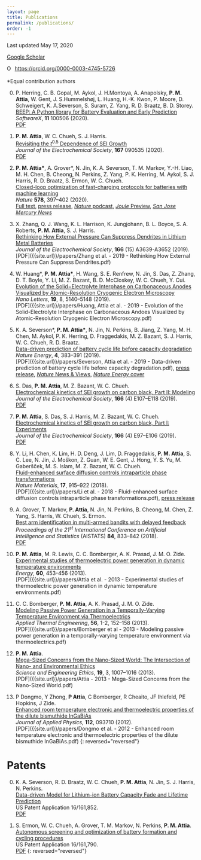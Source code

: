 ```yaml
---
layout: page
title: Publications
permalink: /publications/
order: -1
---
```

Last updated May 17, 2020

[Google Scholar](https://scholar.google.com/citations?user=GyD43R4AAAAJ&hl=en&oi=ao)

<div itemscope itemtype="https://schema.org/Person"><a itemprop="sameAs" content="https://orcid.org/0000-0003-4745-5726" href="https://orcid.org/0000-0003-4745-5726" target="orcid.widget" rel="noopener noreferrer" style="vertical-align:top;"><img src="https://orcid.org/sites/default/files/images/orcid_16x16.png" style="width:1em;margin-right:.5em;" alt="ORCID iD icon">https://orcid.org/0000-0003-4745-5726</a></div>

<br>
*Equal contribution authors


0. P. Herring, C. B. Gopal, M. Aykol, J. H.Montoya, A. Anapolsky, **P. M. Attia**,
W. Gent, J. S.Hummelshøj, L. Huang, H.-K. Kwon, P. Moore, D. Schweigert,
K. A.Severson, S. Suram, Z. Yang, R. D. Braatz, B. D. Storey.  
[BEEP: A Python library for Battery Evaluation and Early Prediction](https://doi.org/10.1016/j.softx.2020.100506)  
*SoftwareX*, **11** 100506 (2020).  
[PDF](https://www.sciencedirect.com/science/article/pii/S2352711020300492/pdfft?isDTMRedir=true&download=true)

0. **P. M. Attia**, W. C. Chueh, S. J. Harris.  
[Revisiting the <i>t</i><sup>0.5</sup> Dependence of SEI Growth](https://doi.org/10.1149/1945-7111/ab8ce4)  
*Journal of the Electrochemical Society*, **167** 090535 (2020).  
[PDF](https://iopscience.iop.org/article/10.1149/1945-7111/ab8ce4/pdf)

0. **P. M. Attia\***, A. Grover\*, N. Jin, K. A. Severson, T. M. Markov, Y.-H. Liao, M. H. Chen, B. Cheong, N. Perkins, Z. Yang, P. K. Herring, M. Aykol, S. J. Harris, R. D. Braatz, S. Ermon, W. C. Chueh.  
[Closed-loop optimization of fast-charging protocols for batteries with machine learning](https://doi.org/10.1038/s41586-020-1994-5)  
*Nature* **578**, 397–402 (2020).  
[Full text](https://rdcu.be/b1U6H),
[press release](https://news.stanford.edu/2020/02/19/machine-learning-speed-arrival-ultra-fast-charging-electric-car/),
[*Nature* podcast](https://www.nature.com/articles/d41586-020-00482-x),
[*Joule* Preview](https://www.sciencedirect.com/science/article/abs/pii/S2542435120301318),
[*San Jose Mercury News*](https://www.mercurynews.com/2020/02/29/machines-drive-better-battery-designs/)

0. X. Zhang, Q. J. Wang, K. L. Harrison, K. Jungjohann,
B. L. Boyce, S. A. Roberts,  **P. M. Attia**, S. J. Harris.  
[Rethinking How External Pressure Can Suppress Dendrites in
Lithium Metal Batteries](https://doi.org/10.1149/2.0701914jes)  
*Journal of the Electrochemical Society*, **166** (15) A3639-A3652 (2019).  
[PDF]({{site.url}}/papers/Zhang et al. - 2019 - Rethinking How External Pressure Can Suppress Dendrites.pdf)

0.  W. Huang\*, **P. M. Attia\***, H. Wang, S. E. Renfrew, N. Jin, S. Das, Z. Zhang,
D. T. Boyle, Y. Li, M. Z. Bazant, B. D. McCloskey, W. C. Chueh, Y. Cui.  
[Evolution of the Solid−Electrolyte Interphase on Carbonaceous Anodes
Visualized by Atomic-Resolution Cryogenic Electron Microscopy](https://doi.org/10.1021/acs.nanolett.9b01515)  
*Nano Letters*, **19**, 8, 5140–5148 (2019).  
[PDF]({{site.url}}/papers/Huang, Attia et al. - 2019 - Evolution of the Solid-Electrolyte Interphase on Carbonaceous Andoes Visualized by Atomic-Resolution Cryogenic Electron Microscopy.pdf)

0.  K. A. Severson\*, **P. M. Attia\***, N. Jin, N. Perkins, B. Jiang,
Z. Yang, M. H. Chen, M. Aykol, P. K. Herring, D. Fraggedakis,
M. Z. Bazant, S. J. Harris, W. C. Chueh, R. D. Braatz.  
[Data-driven prediction of battery cycle life before capacity degradation](https://doi.org/10.1038/s41560-019-0356-8)  
*Nature Energy*, **4**, 383–391 (2019).  
[PDF]({{site.url}}/papers/Severson, Attia et al. - 2019 - Data-driven prediction of battery cycle life before capacity degradation.pdf),
[press release](https://news.stanford.edu/2019/03/25/ai-accurately-predicts-useful-life-batteries/),
[*Nature* News & Views](https://www.nature.com/articles/d41586-019-01138-1),
[*Nature Energy* cover](https://www.nature.com/nenergy/volumes/4/issues/5)

0.  S. Das, **P. M. Attia**, M. Z. Bazant, W. C. Chueh.  
[Electrochemical kinetics of SEI growth on carbon black, Part II: Modeling](https://dx.doi.org/10.1149/2.0241904jes)  
*Journal of the Electrochemical Society*, **166** (4) E107–E118 (2019).  
[PDF](https://iopscience.iop.org/article/10.1149/2.0241904jes/pdf)

0.  **P. M. Attia**, S. Das, S. J. Harris, M. Z. Bazant, W. C. Chueh.  
[Electrochemical kinetics of SEI growth on carbon black, Part I: Experiments](https://dx.doi.org/10.1149/2.0231904jes)  
*Journal of the Electrochemical Society*, **166** (4) E97–E106 (2019).  
[PDF](https://iopscience.iop.org/article/10.1149/2.0231904jes/pdf)

0.  Y. Li, H. Chen, K. Lim, H. D. Deng, J. Lim, D. Fraggedakis, **P. M. Attia**,
S. C. Lee, N. Jin, J. Moškon, Z. Guan, W. E. Gent, J. Hong, Y. S. Yu,
M. Gaberšček, M. S. Islam, M. Z. Bazant, W. C. Chueh.  
[Fluid-enhanced surface diffusion controls intraparticle phase transformations](https://dx.doi.org/10.1038/s41563-018-0168-4)  
*Nature Materials*, **17**, 915–922 (2018).  
[PDF]({{site.url}}/papers/Li et al. - 2018 - Fluid-enhanced surface diffusion controls intraparticle phase transformations.pdf),
[press release](https://www6.slac.stanford.edu/news/2018-09-17-x-rays-uncover-hidden-property-leads-failure-lithium-ion-battery-material.aspx)

0.  A. Grover, T. Markov, **P. Attia**, N. Jin, N. Perkins,
B. Cheong, M. Chen, Z. Yang, S. Harris, W. Chueh, S. Ermon.  
[Best arm identification in multi-armed bandits with delayed feedback](https://arxiv.org/abs/1803.10937)  
*Proceedings of the 21<sup>st</sup> International Conference on Artificial Intelligence and Statistics*
(AISTATS) **84**, 833–842 (2018).  
[PDF]({{site.url}}/papers/1803.10937.pdf)

0.  **P. M. Attia**, M. R. Lewis, C. C. Bomberger, A. K. Prasad, J. M. O. Zide.  
 [Experimental studies of thermoelectric power generation in dynamic temperature environments](https://dx.doi.org/10.1016/j.energy.2013.08.046)  
 *Energy*, **60**, 453-456 (2013).  
 [PDF]({{site.url}}/papers/Attia et al. - 2013 - Experimental studies of thermoelectric power generation in dynamic temperature environments.pdf)

0.  C. C. Bomberger, **P. M. Attia**, A. K. Prasad, J. M. O. Zide.  
[Modeling Passive Power Generation in a Temporally-Varying Temperature Environment via Thermoelectrics](https://dx.doi.org/10.1016/j.applthermaleng.2013.02.039)  
*Applied Thermal Engineering*, **56**, 1-2, 152–158 (2013).  
[PDF]({{site.url}}/papers/Bomberger et al - 2013 - Modeling passive power generation in a temporally-varying temperature environment via thermoelectrics.pdf)

0.  **P. M. Attia**.  
[Mega-Sized Concerns from the Nano-Sized World: The Intersection of Nano- and Environmental Ethics](https://dx.doi.org/10.1007/s11948-012-9422-3)  
*Science and Engineering Ethics*, **19**, 3, 1007–1016 (2013).  
[PDF]({{site.url}}/papers/Attia - 2013 - Mega-Sized Concerns from the Nano-Sized World.pdf)

0.  P Dongmo, Y Zhong, **P Attia**, C Bomberger, R Cheaito, JF Ihlefeld, PE Hopkins, J Zide.  
[Enhanced room temperature electronic and thermoelectric properties of the dilute bismuthide InGaBiAs](https://dx.doi.org/10.1063/1.4761996)  
*Journal of Applied Physics*, **112**, 093710 (2012).  
[PDF]({{site.url}}/papers/Dongmo et al. - 2012 - Enhanced room temperature electronic and thermoelectric properties of the dilute bismuthide InGaBiAs.pdf)
{: reversed="reversed"}

# Patents

0.  K. A. Severson, R. D. Braatz, W. C. Chueh, **P. M. Attia**, N. Jin,
S. J. Harris, N. Perkins.  
[Data-driven Model for Lithium-ion Battery Capacity Fade and Lifetime Prediction](https://patents.google.com/patent/US20190113577A1/)  
US Patent Application 16/161,852.  
[PDF]({{site.url}}/papers/US20190113577A1.pdf)

0.  S. Ermon, W. C. Chueh, A. Grover, T. M. Markov, N. Perkins, **P. M. Attia**.  
[Autonomous screening and optimization of battery formation and cycling procedures](https://patents.google.com/patent/US20190115778A1/)  
US Patent Application 16/161,790.  
[PDF]({{site.url}}/papers/US20190115778A1.pdf)
{: reversed="reversed"}
